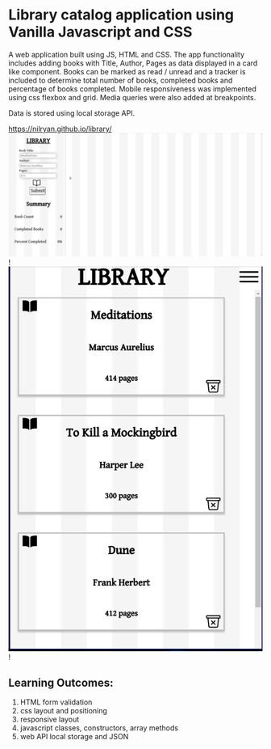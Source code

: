 # Library catalog application using Vanilla Javascript and CSS 
A web application built using JS, HTML and CSS. The app functionality includes adding books with Title, Author, Pages as data displayed in a card like component. Books can be marked as read / unread and a tracker is included to determine total number of books, completed books and percentage of books completed. Mobile responsiveness was implemented using css flexbox and grid. Media queries were also added at breakpoints. 

Data is stored using local storage API.

https://nilryan.github.io/library/  
![library desktop-demo](Demo-Desktop.gif)!  
     ![library mobile-demo](Demo-Mobile.gif)!


## Learning Outcomes:
  1. HTML form validation
  2. css layout and positioning
  3. responsive layout
  4. javascript classes, constructors, array methods
  5. web API local storage and JSON
